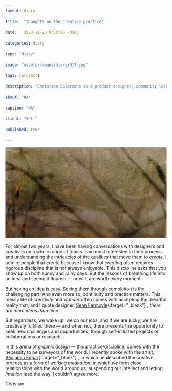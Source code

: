 ```yaml
---
layout: diary

title:  "Thoughts on the creative practice"

date:   2023-11-28 8:00:00 -0500

categories: diary

type: "diary"

image: "assets/images/diary/017.jpg"

tags: [project]

description: "Christian Solorzano is a product designer, community leader, educator, and podcast host."

about: "NA"

caption: "NA"

client: "Self"

published: true

---
```

<img src="/assets/images/diary/017.jpg" alt="image out my window">

For almost two years, I have been having conversations with designers and creatives on a whole range of topics. I am 
most interested in their process and understanding the intricacies of the qualities that move them to *create*. I 
admire people that *create* because I know that *creating* often 
requires rigorous discipline that is not always enjoyable. This discipline asks that you show up on both sunny and 
rainy days. But the lessons of breathing life into an idea and seeing it flourish — or wilt, are worth every moment.

But having an idea is easy. Seeing them through completion is the challenging part. And even more so, continuity and 
practice 
matters. This messy life of *creativity* and *wonder* often comes with accepting the dreadful reality that, and I 
quote designer, [Sean Fermoyle](https://seanfermoyle.com/){:target="_blank"} , *there
are more ideas than time*. 

But regardless, we wake up, we do our jobs, and if we are lucky, we are creatively fulfilled there — and when not, 
there presents the opportunity to seek new challenges and opportunities, through self-initiated projects or 
collaborations or research. 

In this arena of *graphic design* — this practice/discipline, comes with the necessity to be surveyors of the world. 
I recently spoke with the artist, [Benjamin Edgar](https://www.benjaminedgar.com/){:target="_blank"} , in which he described the creative process as a form of *walking 
meditation*, in which *we* 
form close relationships with the world around us, suspending our intellect and letting *intuition* lead the way. I 
couldn't agree more.

Christian